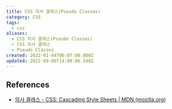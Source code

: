 ```yaml
---
title: CSS 의사 클래스(Pseudo Classes)
category: CSS
tags:
  - css
aliases:
  - CSS 의사 클래스(Pseudo Classes)
  - CSS 의사 클래스
  - Pseudo Classes
created: 2022-01-04T06:07:00.000Z
updated: 2022-09-06T14:00:06.548Z
---
```


## References

- [의사 클래스 - CSS: Cascading Style Sheets | MDN (mozilla.org)](https://developer.mozilla.org/ko/docs/Web/CSS/Pseudo-classes)
